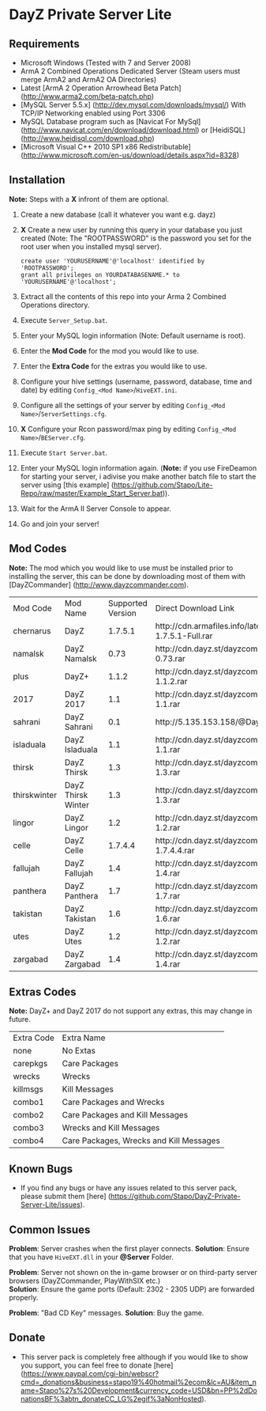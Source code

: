 DayZ Private Server Lite
========================

Requirements
-------------

 - Microsoft Windows (Tested with 7 and Server 2008)
 - ArmA 2 Combined Operations Dedicated Server (Steam users must merge ArmA2 and ArmA2 OA Directories)
 - Latest [ArmA 2 Operation Arrowhead Beta Patch] (http://www.arma2.com/beta-patch.php)
 - [MySQL Server 5.5.x] (http://dev.mysql.com/downloads/mysql/) With TCP/IP Networking enabled using Port 3306
 - MySQL Database program such as [Navicat For MySql] (http://www.navicat.com/en/download/download.html) or [HeidiSQL] (http://www.heidisql.com/download.php)
 - [Microsoft Visual C++ 2010 SP1 x86 Redistributable] (http://www.microsoft.com/en-us/download/details.aspx?id=8328)

Installation
------------

 **Note:** Steps with a **X** infront of them are optional.

 1. Create a new database (call it whatever you want e.g. dayz)
 2. **X** Create a new user by running this query in your database you just created (Note: The "ROOTPASSWORD" is the password you set for the root user when you installed mysql server).
 
		create user 'YOURUSERNAME'@'localhost' identified by 'ROOTPASSWORD';
		grant all privileges on YOURDATABASENAME.* to 'YOURUSERNAME'@'localhost';
		
 3. Extract all the contents of this repo into your Arma 2 Combined Operations directory.
 4. Execute `Server_Setup.bat`.
 5. Enter your MySQL login information (Note: Default username is root).
 6. Enter the **Mod Code** for the mod you would like to use.
 7. Enter the **Extra Code** for the extras you would like to use.
 8. Configure your hive settings (username, password, database, time and date) by editing `Config_<Mod Name>`/`HiveEXT.ini`.
 9. Configure all the settings of your server by editing `Config_<Mod Name>`/`ServerSettings.cfg`.
 10. **X** Configure your Rcon password/max ping by editing `Config_<Mod Name>`/`BEServer.cfg`.
 11. Execute `Start Server.bat`.
 12. Enter your MySQL login information again. (**Note:** if you use FireDeamon for starting your server, i adivise you make another batch file to start the server using [this example] (https://github.com/Stapo/Lite-Repo/raw/master/Example_Start_Server.bat)).
 13. Wait for the ArmA II Server Console to appear.
 14. Go and join your server!
 
Mod Codes
---------

 **Note:** The mod which you would like to use must be installed prior to installing the server, this can be done by downloading most of them with [DayZCommander] (http://www.dayzcommander.com).

<table>
  <tr>
    <td>Mod Code</td><td>Mod Name</td><td>Supported Version</td><td>Direct Download Link</td>
  </tr>
  <tr>
    <td>chernarus</td><td>DayZ</td><td>1.7.5.1</td><td>http://cdn.armafiles.info/latest/1.7.5/@Client-1.7.5.1-Full.rar</td>
  </tr>
  <tr>
    <td>namalsk</td><td>DayZ Namalsk</td><td>0.73</td><td>http://cdn.dayz.st/dayzcommander/DayZNamalsk-0.73.rar</td>
  </tr>
  <tr>
    <td>plus</td><td>DayZ+</td><td>1.1.2</td><td>http://cdn.dayz.st/dayzcommander/DayZPlus-1.1.2.rar</td>
  </tr>
  <tr>
    <td>2017</td><td>DayZ 2017</td><td>1.1</td><td>http://cdn.dayz.st/dayzcommander/DayZ2017-1.1.rar</td>
  </tr>
  <tr>
    <td>sahrani</td><td>DayZ Sahrani</td><td>0.1</td><td>http://5.135.153.158/@DayZ_Sahrani.rar</td>
  </tr>
  <tr>
    <td>isladuala</td><td>DayZ Isladuala</td><td>1.1</td><td>http://cdn.dayz.st/dayzcommander/DayZIsladuala-1.1.rar</td>
  </tr>
  <tr>
    <td>thirsk</td><td>DayZ Thirsk</td><td>1.3</td><td>http://cdn.dayz.st/dayzcommander/DayZThirsk-1.3.rar</td>
  </tr>
  <tr>
    <td>thirskwinter</td><td>DayZ Thirsk Winter</td><td>1.3</td><td>http://cdn.dayz.st/dayzcommander/DayZThirsk-1.3.rar</td>
  </tr>
  <tr>
    <td>lingor</td><td>DayZ Lingor</td><td>1.2</td><td>http://cdn.dayz.st/dayzcommander/DayZLingor-1.2.rar</td>
  </tr>
  <tr>
    <td>celle</td><td>DayZ Celle</td><td>1.7.4.4</td><td>http://cdn.dayz.st/dayzcommander/DayZCelle-1.7.4.4.rar</td>
  </tr>
  <tr>
    <td>fallujah</td><td>DayZ Fallujah</td><td>1.4</td><td>http://cdn.dayz.st/dayzcommander/DayZFallujah-1.4.rar</td>
  </tr>
  <tr>
    <td>panthera</td><td>DayZ Panthera</td><td>1.7</td><td>http://cdn.dayz.st/dayzcommander/DayZPanthera-1.7.rar</td>
  </tr>
  <tr>
    <td>takistan</td><td>DayZ Takistan</td><td>1.6</td><td>http://cdn.dayz.st/dayzcommander/DayZTakistan-1.6.rar</td>
  </tr>
  <tr>
    <td>utes</td><td>DayZ Utes</td><td>1.2</td><td>http://cdn.dayz.st/dayzcommander/DayZUtes-1.2.rar</td>
  </tr>
  <tr>
    <td>zargabad</td><td>DayZ Zargabad</td><td>1.4</td><td>http://cdn.dayz.st/dayzcommander/DayZZargabad-1.4.rar</td>
  </tr>
</table>

Extras Codes
------------

 **Note:** DayZ+ and DayZ 2017 do not support any extras, this may change in future.

<table>
  <tr>
    <td>Extra Code</td><td>Extra Name</td>
  </tr>
  <tr>
    <td>none</td><td>No Extas</td>
  </tr>
  <tr>
    <td>carepkgs</td><td>Care Packages</td>
  </tr>
  <tr>
    <td>wrecks</td><td>Wrecks</td>
  </tr>
  <tr>
    <td>killmsgs</td><td>Kill Messages</td>
  </tr>
  <tr>
    <td>combo1</td><td>Care Packages and Wrecks</td>
  </tr>
  <tr>
    <td>combo2</td><td>Care Packages and Kill Messages</td>
  </tr>
  <tr>
    <td>combo3</td><td>Wrecks and Kill Messages</td>
  </tr>
  <tr>
    <td>combo4</td><td>Care Packages, Wrecks and Kill Messages</td>
  </tr>
</table>

Known Bugs
----------

 - If you find any bugs or have any issues related to this server pack, please submit them [here] (https://github.com/Stapo/DayZ-Private-Server-Lite/issues).

Common Issues
-------------

**Problem**: Server crashes when the first player connects.	
**Solution**: Ensure that you have `HiveEXT.dll` in your **@Server** Folder.

**Problem**: Server not shown on the in-game browser or on third-party server browsers (DayZCommander, PlayWithSIX etc.)       
**Solution**: Ensure the game ports (Default: 2302 - 2305 UDP) are forwarded properly. 

**Problem**: "Bad CD Key" messages.
**Solution**: Buy the game.

Donate
------

 - This server pack is completely free although if you would like to show you support, you can feel free to donate [here] (https://www.paypal.com/cgi-bin/webscr?cmd=_donations&business=stapo19%40hotmail%2ecom&lc=AU&item_name=Stapo%27s%20Development&currency_code=USD&bn=PP%2dDonationsBF%3abtn_donateCC_LG%2egif%3aNonHosted).
